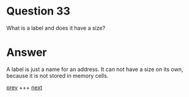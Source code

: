 
# Question 33


What is a label and does it have a size?


# Answer




A label is just a name for an address. It can not have a size on its
own, because it is not stored in memory cells.



[prev](032.md) +++ [next](034.md)
